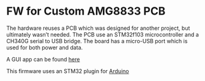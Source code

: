 # FW for Custom AMG8833 PCB
The hardware reuses a PCB which was designed for another project, but ultimately wasn’t needed. The PCB use an STM32f103 microcontroller and a CH340G serial to USB bridge. The board has a micro-USB port which is used for both power and data.  

A GUI app can be found [here](https://github.com/natfaulk/thermal-logger)  

This firmware uses an STM32 plugin for [Arduino](https://github.com/stm32duino/Arduino_Core_STM32)

